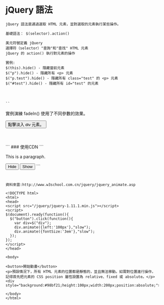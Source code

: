 # jQuery 語法
```
jQuery 語法是通過選取 HTML 元素，並對選取的元素執行某些操作。

基礎語法： $(selector).action()

美元符號定義 jQuery
選擇符（selector）"查詢"和"查找" HTML 元素
jQuery 的 action() 執行對元素的操作

實例:
$(this).hide() - 隱藏當前元素
$("p").hide() - 隱藏所有 <p> 元素
$("p.test").hide() - 隱藏所有 class="test" 的 <p> 元素
$("#test").hide() - 隱藏所有 id="test" 的元素
```

#
```

``

```
<!DOCTYPE html>
<html>
<head>
<meta charset="utf-8">
<script src="https://cdn.staticfile.org/jquery/1.10.2/jquery.min.js">
</script>
<script>
$(document).ready(function(){
  $("button").click(function(){
    $("#div1").fadeIn();
    $("#div2").fadeIn("slow");
    $("#div3").fadeIn(3000);
  });
});
</script>
</head>

<body>
<p>實例演練 fadeIn() 使用了不同參數的效果。</p>
<button>點擊淡入 div 元素。</button>
<br><br>
<div id="div1" style="width:80px;height:80px;display:none;background-color:red;"></div><br>
<div id="div2" style="width:80px;height:80px;display:none;background-color:green;"></div><br>
<div id="div3" style="width:80px;height:80px;display:none;background-color:blue;"></div>

</body>
</html>
```
### 使用CDN
```
<script src="https://cdn.staticfile.org/jquery/1.10.2/jquery.min.js">

```

###
```
<html>
<head>
<script type="text/javascript" src="/jquery/jquery.js"></script>
<script type="text/javascript">
$(document).ready(function(){
  $(".btn1").click(function(){
  $("p").fadeOut()
  });
  $(".btn2").click(function(){
  $("p").fadeIn();
  });
});
</script>
</head>
<body>
<p>This is a paragraph.</p>
<button class="btn1">Hide</button>
<button class="btn2">Show</button>
</body>
</html>
```

#

```
資料來雲:http://www.w3school.com.cn/jquery/jquery_animate.asp
```
```
<!DOCTYPE html>
<html>
<head>
<script src="/jquery/jquery-1.11.1.min.js"></script>
<script> 
$(document).ready(function(){
  $("button").click(function(){
    var div=$("div");  
    div.animate({left:'100px'},"slow");
    div.animate({fontSize:'3em'},"slow");
  });
});
</script> 
</head>

<body>

<button>開始動畫</button>
<p>預設情況下，所有 HTML 元素的位置都是靜態的，並且無法移動。如需對位置進行操作，記得首先把元素的 CSS position 屬性設置為 relative、fixed 或 absolute。</p>
<div style="background:#98bf21;height:100px;width:200px;position:absolute;">HELLO</div>

</body>
</html>
```
